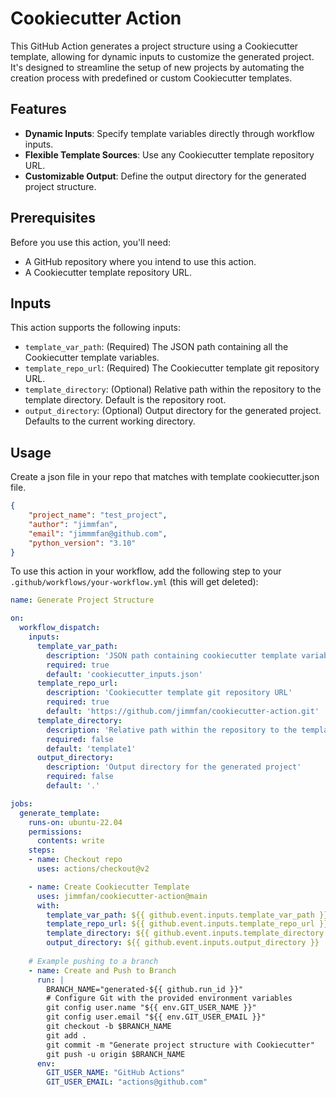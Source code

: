 # Cookiecutter Action

This GitHub Action generates a project structure using a Cookiecutter template, allowing for dynamic inputs to customize the generated project. It's designed to streamline the setup of new projects by automating the creation process with predefined or custom Cookiecutter templates.

## Features

- **Dynamic Inputs**: Specify template variables directly through workflow inputs.
- **Flexible Template Sources**: Use any Cookiecutter template repository URL.
- **Customizable Output**: Define the output directory for the generated project structure.

## Prerequisites

Before you use this action, you'll need:
- A GitHub repository where you intend to use this action.
- A Cookiecutter template repository URL.

## Inputs

This action supports the following inputs:

- `template_var_path`: (Required) The JSON path containing all the Cookiecutter template variables.
- `template_repo_url`: (Required) The Cookiecutter template git repository URL.
- `template_directory`: (Optional) Relative path within the repository to the template directory. Default is the repository root.
- `output_directory`: (Optional) Output directory for the generated project. Defaults to the current working directory.

## Usage

Create a json file in your repo that matches with template cookiecutter.json file.  

```json
{   
    "project_name": "test_project",
    "author": "jimmfan",
    "email": "jimmmfan@github.com",
    "python_version": "3.10"
}
```

To use this action in your workflow, add the following step to your `.github/workflows/your-workflow.yml` (this will get deleted):

```yaml
name: Generate Project Structure

on:
  workflow_dispatch:
    inputs:
      template_var_path:
        description: 'JSON path containing cookiecutter template variables'
        required: true
        default: 'cookiecutter_inputs.json'
      template_repo_url:
        description: 'Cookiecutter template git repository URL'
        required: true
        default: 'https://github.com/jimmfan/cookiecutter-action.git'
      template_directory:
        description: 'Relative path within the repository to the template directory'
        required: false
        default: 'template1'
      output_directory:
        description: 'Output directory for the generated project'
        required: false
        default: '.'

jobs:
  generate_template:
    runs-on: ubuntu-22.04
    permissions:
      contents: write
    steps:
    - name: Checkout repo
      uses: actions/checkout@v2

    - name: Create Cookiecutter Template
      uses: jimmfan/cookiecutter-action@main
      with:
        template_var_path: ${{ github.event.inputs.template_var_path }}
        template_repo_url: ${{ github.event.inputs.template_repo_url }}
        template_directory: ${{ github.event.inputs.template_directory }}
        output_directory: ${{ github.event.inputs.output_directory }}
    
    # Example pushing to a branch
    - name: Create and Push to Branch
      run: |
        BRANCH_NAME="generated-${{ github.run_id }}"
        # Configure Git with the provided environment variables
        git config user.name "${{ env.GIT_USER_NAME }}"
        git config user.email "${{ env.GIT_USER_EMAIL }}"
        git checkout -b $BRANCH_NAME
        git add .
        git commit -m "Generate project structure with Cookiecutter"
        git push -u origin $BRANCH_NAME
      env:
        GIT_USER_NAME: "GitHub Actions"
        GIT_USER_EMAIL: "actions@github.com"
```
        